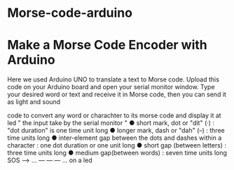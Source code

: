 # Morse-code-arduino

# Make a Morse Code Encoder with Arduino



Here we used Arduino UNO to translate a text to Morse code. Upload this code on your Arduino board and open your serial monitor window. Type your desired word or text and receive it in Morse code, then you can send it as light and sound

code to convert any word or charachter  to its morse code and display it at led
" the input take by the serial monitor " 
● short mark, ​dot​ or "dit" (·) : "dot duration" is one time unit long 
● longer mark, ​dash​ or "dah" (–) : three time units long
 ● inter-element gap​ between the dots and dashes within a character : one dot duration or one unit long 
● short gap​ (between letters) : three time units long
● medium gap​ (between words) : seven time units long 
 SOS      -->      ... — — — ...  on a led
